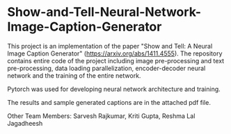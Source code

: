 # Show-and-Tell-Neural-Network-Image-Caption-Generator

This project is an implementation of the paper "Show and Tell: A Neural Image Caption Generator" (https://arxiv.org/abs/1411.4555). The repository contains entire code of the project including image pre-processing and text pre-processing, data loading parallelization, encoder-decoder neural network and the training of the entire network. 

Pytorch was used for developing neural network architecture and training.

The results and sample generated captions are in the attached pdf file. 

Other Team Members: Sarvesh Rajkumar, Kriti Gupta, Reshma Lal Jagadheesh
